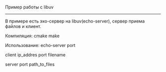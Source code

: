 Пример работы с libuv
___________________________________________________________________________

В примере есть эхо-сервер на libuv(echo-server), сервер приема файлов и клиент.


Компиляция:
cmake
make

Использование:
echo-server port

client ip_addres port filename

server port path_to_files

